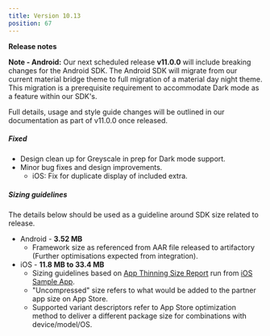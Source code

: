 ```yaml
---
title: Version 10.13
position: 67
---
```

**Release notes**

**Note - Android:** Our next scheduled release **v11.0.0** will include breaking changes for the Android SDK. The Android SDK will migrate from our current material bridge theme to full migration of a material day night theme. This migration is a prerequisite requirement to accommodate Dark mode as a feature within our SDK's. 

Full details, usage and style guide changes will be outlined in our documentation as part of v11.0.0 once released.
 
 
##### Fixed
* Design clean up for Greyscale in prep for Dark mode support.
* Minor bug fixes and design improvements.
  * iOS: Fix for duplicate display of included extra.
 
   
##### Sizing guidelines
The details below should be used as a guideline around SDK size related to release.
* Android - **3.52 MB**
  * Framework size as referenced from AAR file released to artifactory (Further optimisations expected from integration).
* iOS - **11.8 MB to 33.4 MB**
  * Sizing guidelines based on <a href="https://github.com/cartrawler/cartrawler.github.io/blob/master/ios-report.txt" target="_blank">App Thinning Size Report</a> run from <a href="https://github.com/cartrawler/cartrawler-ios-integration" target="_blank">iOS Sample App</a>.
  * "Uncompressed" size refers to what would be added to the partner app size on App Store.
  * Supported variant descriptors refer to App Store optimization method to deliver a different package size for combinations with device/model/OS.
